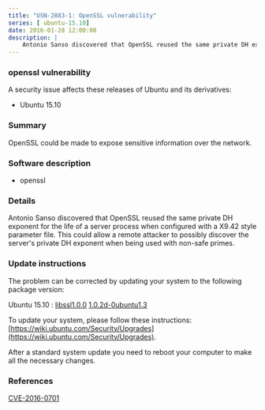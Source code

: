 ```yaml
---
title: "USN-2883-1: OpenSSL vulnerability"
series: [ ubuntu-15.10]
date: 2016-01-28 12:00:00
description: |
    Antonio Sanso discovered that OpenSSL reused the same private DH exponent for the life of a server process when configured with a X9.42 style parameter file. This could allow a remote attacker to possibly discover the server&#39;s private DH exponent when being used with non-safe primes. 
--- 
```

 
### openssl vulnerability

A security issue affects these releases of Ubuntu and its derivatives:

* Ubuntu 15.10

### Summary

OpenSSL could be made to expose sensitive information over the network. 

### Software description

* openssl 

### Details

Antonio Sanso discovered that OpenSSL reused the same private DH exponent for the life of a server process when configured with a X9.42 style parameter file. This could allow a remote attacker to possibly discover the server&#39;s private DH exponent when being used with non-safe primes. 

### Update instructions

The problem can be corrected by updating your system to the following package version:

Ubuntu 15.10
 : [libssl1.0.0](https://launchpad.net/ubuntu/+source/openssl) <span> [1.0.2d-0ubuntu1.3](https://launchpad.net/ubuntu/+source/openssl/1.0.2d-0ubuntu1.3) </span> 

To update your system, please follow these instructions: [https://wiki.ubuntu.com/Security/Upgrades](https://wiki.ubuntu.com/Security/Upgrades).

After a standard system update you need to reboot your computer to make all the necessary changes. 

### References

 [CVE-2016-0701](http://people.ubuntu.com/~ubuntu-security/cve/CVE-2016-0701)
 
